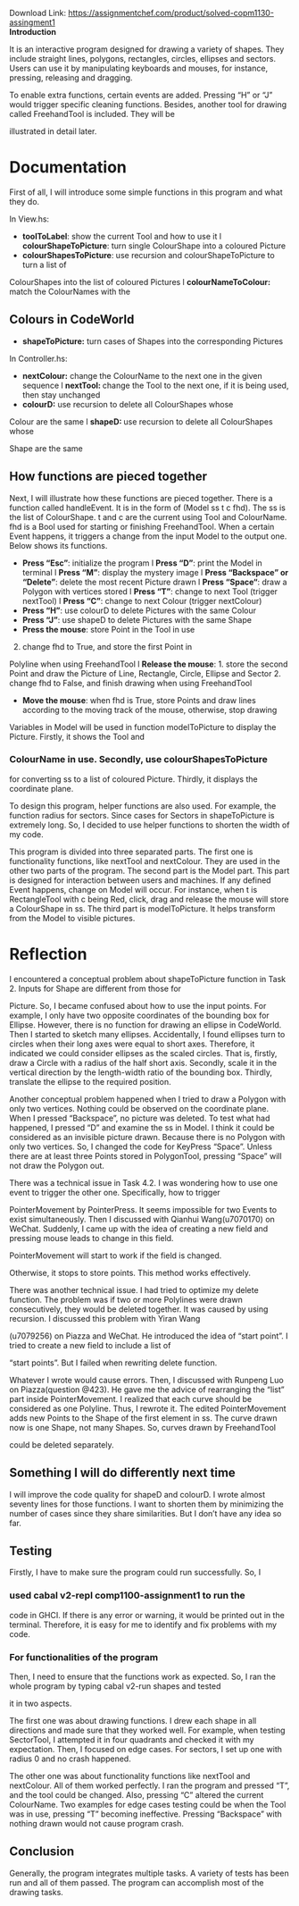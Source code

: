 Download Link: https://assignmentchef.com/product/solved-copm1130-assingment1
<br>
<strong>Introduction </strong>

It is an interactive program designed for drawing a variety of shapes. They include straight lines, polygons, rectangles, circles, ellipses and sectors. Users can use it by manipulating keyboards and mouses, for instance, pressing, releasing and dragging.

To enable extra functions, certain events are added. Pressing “H” or “J” would trigger specific cleaning functions. Besides, another tool for drawing called FreehandTool is included. They will be

illustrated in detail later.




<h1>Documentation</h1>

First of all, I will introduce some simple functions in this program and what they do.

In View.hs:

<ul>

 <li><strong>toolToLabel</strong>: show the current Tool and how to use it l <strong>colourShapeToPicture</strong>: turn single ColourShape into a coloured Picture</li>

 <li><strong>colourShapesToPicture</strong>: use recursion and colourShapeToPicture to turn a list of</li>

</ul>

ColourShapes into the list of coloured Pictures l <strong>colourNameToColour</strong><strong>: </strong>match the ColourNames with the

<h2>Colours in CodeWorld</h2>

<ul>

 <li><strong>shapeToPicture</strong><strong>:</strong> turn cases of Shapes into the corresponding Pictures</li>

</ul>

In Controller.hs:

<ul>

 <li><strong>nextColour</strong><strong>:</strong> change the ColourName to the next one in the given sequence l <strong>nextTool</strong><strong>: </strong>change the Tool to the next one, if it is being used, then stay unchanged</li>

 <li><strong>colourD</strong><strong>:</strong> use recursion to delete all ColourShapes whose</li>

</ul>

Colour are the same l <strong>shapeD</strong><strong>: </strong>use recursion to delete all ColourShapes whose

Shape are the same

<h2>How functions are pieced together</h2>

Next, I will illustrate how these functions are pieced together. There is a function called handleEvent. It is in the form of (Model ss t c fhd). The ss is the list of ColourShape. t and c are the current using Tool and ColourName. fhd is a Bool used for starting or finishing FreehandTool. When a certain Event happens, it triggers a change from the input Model to the output one. Below shows its functions.

<ul>

 <li><strong>Press “Esc”</strong>: initialize the program l <strong>Press “D”</strong>: print the Model in terminal l <strong>Press “M”</strong>: display the mystery image l <strong>Press “Backspace” or “Delete”</strong>: delete the most recent Picture drawn l <strong>Press “Space“</strong>: draw a Polygon with vertices stored l <strong>Press “T”</strong>: change to next Tool (trigger nextTool) l <strong>Press “C”</strong>: change to next Colour (trigger nextColour)</li>

 <li><strong>Press “H”</strong>: use colourD to delete Pictures with the same Colour</li>

 <li><strong>Press “J”</strong>: use shapeD to delete Pictures with the same Shape</li>

 <li><strong>Press the mouse</strong>: store Point in the Tool in use</li>

</ul>

<ol start="2">

 <li>change fhd to True, and store the first Point in</li>

</ol>

Polyline when using FreehandTool l <strong>Release the mouse</strong>: 1. store the second Point and draw the Picture of Line, Rectangle, Circle, Ellipse and Sector 2. change fhd to False, and finish drawing when using FreehandTool

<ul>

 <li><strong>Move the mouse</strong>: when fhd is True, store Points and draw lines according to the moving track of the mouse, otherwise, stop drawing</li>

</ul>

Variables in Model will be used in function modelToPicture to display the Picture. Firstly, it shows the Tool and

<h3>ColourName in use. Secondly, use colourShapesToPicture</h3>

for converting ss to a list of coloured Picture. Thirdly, it displays the coordinate plane.

<em>         </em><strong><em> </em></strong>

To design this program, helper functions are also used. For example, the function radius for sectors. Since cases for Sectors in shapeToPicture is extremely long. So, I decided to use helper functions to shorten the width of my code.

This program is divided into three separated parts. The first one is functionality functions, like nextTool and nextColour. They are used in the other two parts of the program. The second part is the Model part. This part is designed for interaction between users and machines. If any defined Event happens, change on Model will occur. For instance, when t is RectangleTool with c being Red, click, drag and release the mouse will store a ColourShape in ss. The third part is modelToPicture. It helps transform from the Model to visible pictures.




<h1>Reflection</h1>

I encountered a conceptual problem about shapeToPicture function in Task 2. Inputs for Shape are different from those for

Picture. So, I became confused about how to use the input points. For example, I only have two opposite coordinates of the bounding box for Ellipse. However, there is no function for drawing an ellipse in CodeWorld. Then I started to sketch many ellipses. Accidentally, I found ellipses turn to circles when their long axes were equal to short axes. Therefore, it indicated we could consider ellipses as the scaled circles. That is, firstly, draw a Circle with a radius of the half short axis. Secondly, scale it in the vertical direction by the length-width ratio of the bounding box. Thirdly, translate the ellipse to the required position.

Another conceptual problem happened when I tried to draw a Polygon with only two vertices. Nothing could be observed on the coordinate plane. When I pressed “Backspace”, no picture was deleted. To test what had happened, I pressed “D” and examine the ss in Model. I think it could be considered as an invisible picture drawn. Because there is no Polygon with only two vertices. So, I changed the code for KeyPress “Space”. Unless there are at least three Points stored in PolygonTool, pressing “Space” will not draw the Polygon out.

There was a technical issue in Task 4.2. I was wondering how to use one event to trigger the other one. Specifically, how to trigger

PointerMovement by PointerPress. It seems impossible for two Events to exist simultaneously. Then I discussed with Qianhui Wang(u7070170) on WeChat. Suddenly, I came up with the idea of creating a new field and pressing mouse leads to change in this field.

PointerMovement will start to work if the field is changed.

Otherwise, it stops to store points. This method works effectively.

There was another technical issue. I had tried to optimize my delete function. The problem was if two or more Polylines were drawn consecutively, they would be deleted together. It was caused by using recursion. I discussed this problem with Yiran Wang

(u7079256) on Piazza and WeChat. He introduced the idea of “start point”. I tried to create a new field to include a list of

“start points”. But I failed when rewriting delete function.

Whatever I wrote would cause errors. Then, I discussed with Runpeng Luo on Piazza(question @423). He gave me the advice of rearranging the “list” part inside PointerMovement. I realized that each curve should be considered as one Polyline. Thus, I rewrote it. The edited PointerMovement adds new Points to the Shape of the first element in ss. The curve drawn now is one Shape, not many Shapes. So, curves drawn by FreehandTool

could be deleted separately.

<h2>Something I will do differently next time</h2>

I will improve the code quality for shapeD and colourD. I wrote almost seventy lines for those functions. I want to shorten them by minimizing the number of cases since they share similarities. But I don’t have any idea so far.




<h2>Testing</h2>

Firstly, I have to make sure the program could run successfully. So, I

<h3>used cabal v2-repl comp1100-assignment1 to run the</h3>

code in GHCI. If there is any error or warning, it would be printed out in the terminal. Therefore, it is easy for me to identify and fix problems with my code.

<em>         </em>

<h3>For functionalities of the program</h3>

Then, I need to ensure that the functions work as expected. So, I ran the whole program by typing cabal v2-run shapes and tested

it in two aspects.

The first one was about drawing functions. I drew each shape in all directions and made sure that they worked well. For example, when testing SectorTool, I attempted it in four quadrants and checked it with my expectation. Then, I focused on edge cases. For sectors, I set up one with radius 0 and no crash happened.

The other one was about functionality functions like nextTool and nextColour. All of them worked perfectly. I ran the program and pressed “T”, and the tool could be changed. Also, pressing “C” altered the current ColourName. Two examples for edge cases testing could be when the Tool was in use, pressing “T” becoming ineffective. Pressing “Backspace” with nothing drawn would not cause program crash.

<h2>Conclusion</h2>

Generally, the program integrates multiple tasks. A variety of tests has been run and all of them passed. The program can accomplish most of the drawing tasks.